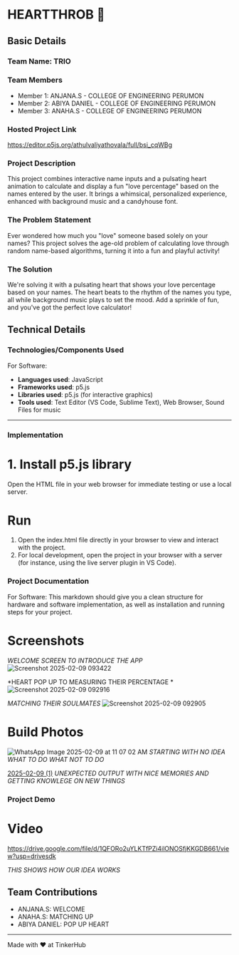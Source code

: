 # HEARTTHROB 🎯


## Basic Details
### Team Name: TRIO


### Team Members
- Member 1: ANJANA.S - COLLEGE OF ENGINEERING PERUMON
- Member 2: ABIYA DANIEL - COLLEGE OF ENGINEERING PERUMON
- Member 3: ANAHA.S - COLLEGE OF ENGINEERING PERUMON

### Hosted Project Link
https://editor.p5js.org/athulvaliyathovala/full/bsi_cqWBg

### Project Description
This project combines interactive name inputs and a pulsating heart animation to calculate and display a fun "love percentage" based on the names entered by the user. It brings a whimsical, personalized experience, enhanced with background music and a candyhouse font.

### The Problem Statement
Ever wondered how much you "love" someone based solely on your names? This project solves the age-old problem of calculating love through random name-based algorithms, turning it into a fun and playful activity!

### The Solution
We're solving it with a pulsating heart that shows your love percentage based on your names. The heart beats to the rhythm of the names you type, all while background music plays to set the mood. Add a sprinkle of fun, and you've got the perfect love calculator!

## Technical Details
### Technologies/Components Used
For Software:
- **Languages used**: JavaScript
- **Frameworks used**: p5.js
- **Libraries used**: p5.js (for interactive graphics)
- **Tools used**: Text Editor (VS Code, Sublime Text), Web Browser, Sound Files for music
---

### Implementation
# 1. Install p5.js library
Open the HTML file in your web browser for immediate testing or use a local server.

# Run
1. Open the index.html file directly in your browser to view and interact with the project.
2. For local development, open the project in your browser with a server (for instance, using the live server plugin in VS Code).

### Project Documentation
For Software:
This markdown should give you a clean structure for hardware and software implementation, as well as installation and running steps for your project.

# Screenshots 
*WELCOME SCREEN TO INTRODUCE THE APP*
![Screenshot 2025-02-09 093422](https://github.com/user-attachments/assets/43eb5c0e-790c-4cd7-bde3-d483328dfd3d)

*HEART POP UP TO MEASURING THEIR PERCENTAGE *
![Screenshot 2025-02-09 092916](https://github.com/user-attachments/assets/7ca0688d-b4bc-448c-a6aa-65fea95e67e6)

*MATCHING THEIR SOULMATES*
![Screenshot 2025-02-09 092905](https://github.com/user-attachments/assets/c3ff880d-285a-46e9-9d0b-6e1ebaba9aac)

# Build Photos
![WhatsApp Image 2025-02-09 at 11 07 02 AM](https://github.com/user-attachments/assets/fbe79188-ddd9-460a-87d2-ae792b733052)
*STARTING WITH NO IDEA WHAT TO DO WHAT NOT TO DO*

[2025-02-09 (1)](https://github.com/user-attachments/assets/5e20a747-65e3-42c9-a40d-39c2b789b4fa)
*UNEXPECTED OUTPUT WITH NICE MEMORIES AND GETTING KNOWLEGE ON NEW THINGS*

### Project Demo
# Video
https://drive.google.com/file/d/1QFORo2uYLKTfPZi4ilONOSfjKKGDB661/view?usp=drivesdk

*THIS SHOWS HOW OUR IDEA WORKS*

## Team Contributions
- ANJANA.S: WELCOME 
- ANAHA.S: MATCHING UP
- ABIYA DANIEL: POP UP HEART

---
Made with ❤️ at TinkerHub
